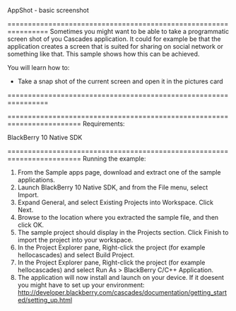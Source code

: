 AppShot - basic screenshot
 
================================================================
 Sometimes you might want to be able to take a programmatic
 screen shot of you Cascades application. It could for
 example be that the application creates a screen that is
 suited for sharing on social network or something like that.
 This sample shows how this can be achieved.
 
 You will learn how to:
  - Take a snap shot of the current screen and open it in the pictures card


================================================================

========================================================================
Requirements:

BlackBerry 10 Native SDK 

========================================================================
Running the example:

1. From the Sample apps page, download and extract one of the sample applications.
2. Launch BlackBerry 10 Native SDK, and from the File menu, select Import.
3. Expand General, and select Existing Projects into Workspace. Click Next.
4. Browse to the location where you extracted the sample file, and then click OK.
5. The sample project should display in the Projects section. 
   Click Finish to import the project into your workspace.
6. In the Project Explorer pane, Right-click the project (for example hellocascades) 
   and select Build Project.
7. In the Project Explorer pane, Right-click the project (for example hellocascades) 
   and select Run As > BlackBerry C/C++ Application.
8. The application will now install and launch on your device. If it doesent you might
   have to set up your environment: 
   http://developer.blackberry.com/cascades/documentation/getting_started/setting_up.html